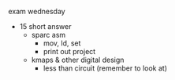 exam wednesday

* 15 short answer
    * sparc asm
        * mov, ld, set
        * print out project
    * kmaps & other digital design
        * less than circuit (remember to look at)
